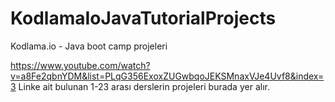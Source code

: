 # KodlamaIoJavaTutorialProjects
Kodlama.io - Java boot camp projeleri 

https://www.youtube.com/watch?v=a8Fe2qbnYDM&list=PLqG356ExoxZUGwbqoJEKSMnaxVJe4Uvf8&index=3
Linke ait bulunan 1-23 arası derslerin projeleri burada yer alır.
